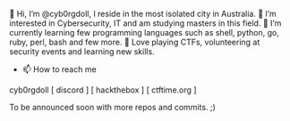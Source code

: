 👋 Hi, I’m @cyb0rgdoll, I reside in the most isolated city in Australia.
👀 I’m interested in Cybersecurity, IT and am studying masters in this field.
🌱 I’m currently learning few programming languages such as shell, python, go, ruby, perl, bash and few more.
💞️ Love playing CTFs, volunteering at security events and learning new skills.

- 📫 How to reach me
  
cyb0rgdoll
[ discord ] 
[ hackthebox ]
[ ctftime.org ]

To be announced soon with more repos and commits. ;)
<!---
cyb0rgdoll/cyb0rgdoll is a ✨ special ✨ repository because its `README.md` (this file) appears on your GitHub profile.
You can click the Preview link to take a look at your changes.
--->
